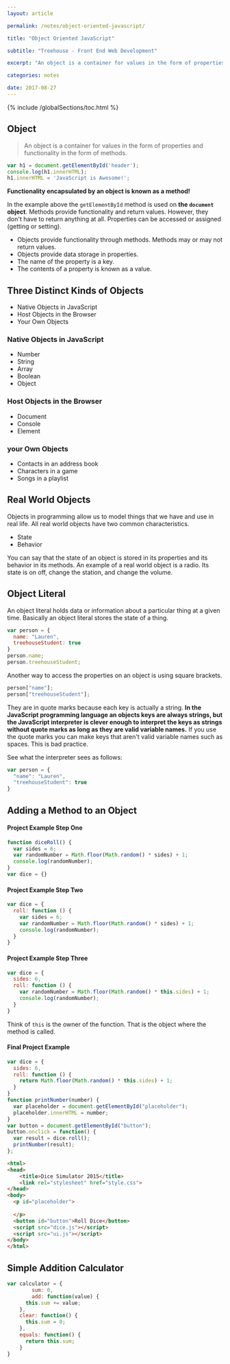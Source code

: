 ```yaml
---
layout: article

permalink: /notes/object-oriented-javascript/

title: "Object Oriented JavaScript"

subtitle: "Treehouse - Front End Web Development"

excerpt: "An object is a container for values in the form of properties and functionality in the form of methods. Functionality encapsulated by an object is known as a method. These notes discuss this among other object oriented JavaScript details."

categories: notes

date: 2017-08-27
---
```


{% include /globalSections/toc.html %}

## Object

>An object is a container for values in the form of properties and functionality in the form of methods.

```javascript
var h1 = document.getElementById('header');
console.log(h1.innerHTML);
h1.innerHTML = 'JavaScript is Awesome!';
```

**Functionality encapsulated by an object is known as a method!**

In the example above the `getElementById` method is used on **the `document` object**. Methods provide functionality and return values. However, they don't have to return anything at all. Properties can be accessed or assigned (getting or setting).

- Objects provide functionality through methods. Methods may or may not return values.
- Objects provide data storage in properties.
- The name of the property is a key.
- The contents of a property is known as a value.

## Three Distinct Kinds of Objects

- Native Objects in JavaScript
- Host Objects in the Browser
- Your Own Objects

### Native Objects in JavaScript

- Number
- String
- Array
- Boolean
- Object

### Host Objects in the Browser

- Document
- Console
- Element


### your Own Objects

- Contacts in an address book
- Characters in a game
- Songs in a playlist


## Real World Objects

Objects in programming allow us to model things that we have and use in real life. All real world objects have two common characteristics.

- State
- Behavior

You can say that the state of an object is stored in its properties and its behavior in its methods. An example of a real world object is a radio. Its state is on off, change the station, and change the volume.

## Object Literal

An object literal holds data or information about a particular thing at a given time. Basically an object literal stores the state of a thing.

```javascript
var person = {
  name: "Lauren",
  treehouseStudent: true
}
person.name;
person.treehouseStudent;
```

Another way to access the properties on an object is using square brackets.

```javascript
person["name"];
person["treehouseStudent"];
```

They are in quote marks because each key is actually a string. **In the JavaScript programming language an objects keys are always strings, but the JavaScript interpreter is clever enough to interpret the keys as strings without quote marks as long as they are valid variable names.** If you use the quote marks you can make keys that aren't valid variable names such as spaces. This is bad practice.

See what the interpreter sees as follows:

```javascript
var person = {
  "name": "Lauren",
  "treehouseStudent": true
}
```

## Adding a Method to an Object

#### Project Example Step One

```javascript
function diceRoll() {
  var sides = 6;
  var randomNumber = Math.floor(Math.random() * sides) + 1;
  console.log(randomNumber);
}
var dice = {}
```

#### Project Example Step Two

```javascript
var dice = {
  roll: function () {
    var sides = 6;
    var randomNumber = Math.floor(Math.random() * sides) + 1;
    console.log(randomNumber);
  }
}
```

#### Project Example Step Three

```javascript
var dice = {
  sides: 6,
  roll: function () {
    var randomNumber = Math.floor(Math.random() * this.sides) + 1;
    console.log(randomNumber);
  }
}
```

Think of `this` is the owner of the function. That is the object where the method is called.

#### Final Project Example

```javascript
var dice = {
  sides: 6,
  roll: function () {
    return Math.floor(Math.random() * this.sides) + 1;
  }
}
function printNumber(number) {
  var placeholder = document.getElementById("placeholder");
  placeholder.innerHTML = number;
}
var button = document.getElementById("button");
button.onclick = function() {
  var result = dice.roll();
  printNumber(result);
};
```

```html
<html>
<head>
    <title>Dice Simulator 2015</title>
    <link rel="stylesheet" href="style.css">
</head>  
<body>
  <p id="placeholder">
  
  </p>
  <button id="button">Roll Dice</button>
  <script src="dice.js"></script>
  <script src="ui.js"></script>
</body>
</html>
```

## Simple Addition Calculator

```javascript
var calculator = {
		sum: 0,
		add: function(value) {
      this.sum += value;
    },
    clear: function() {
      this.sum = 0;
    }, 
    equals: function() {
      return this.sum;
    }
}
```